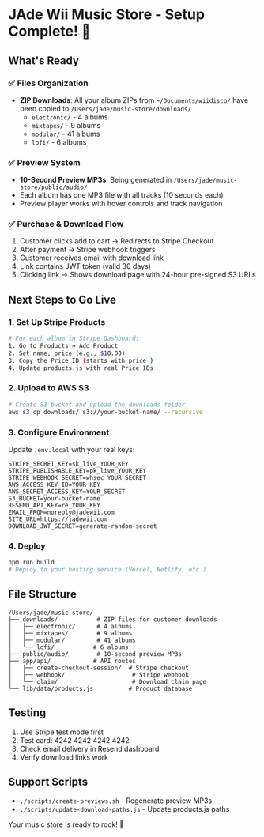# JAde Wii Music Store - Setup Complete! 🎵

## What's Ready

### ✅ Files Organization
- **ZIP Downloads**: All your album ZIPs from `~/Documents/wiidisco/` have been copied to `/Users/jade/music-store/downloads/`
  - `electronic/` - 4 albums
  - `mixtapes/` - 9 albums
  - `modular/` - 41 albums
  - `lofi/` - 6 albums

### ✅ Preview System
- **10-Second Preview MP3s**: Being generated in `/Users/jade/music-store/public/audio/`
- Each album has one MP3 file with all tracks (10 seconds each)
- Preview player works with hover controls and track navigation

### ✅ Purchase & Download Flow
1. Customer clicks add to cart → Redirects to Stripe Checkout
2. After payment → Stripe webhook triggers
3. Customer receives email with download link
4. Link contains JWT token (valid 30 days)
5. Clicking link → Shows download page with 24-hour pre-signed S3 URLs

## Next Steps to Go Live

### 1. Set Up Stripe Products
```bash
# For each album in Stripe Dashboard:
1. Go to Products → Add Product
2. Set name, price (e.g., $10.00)
3. Copy the Price ID (starts with price_)
4. Update products.js with real Price IDs
```

### 2. Upload to AWS S3
```bash
# Create S3 bucket and upload the downloads folder
aws s3 cp downloads/ s3://your-bucket-name/ --recursive
```

### 3. Configure Environment
Update `.env.local` with your real keys:
```env
STRIPE_SECRET_KEY=sk_live_YOUR_KEY
STRIPE_PUBLISHABLE_KEY=pk_live_YOUR_KEY
STRIPE_WEBHOOK_SECRET=whsec_YOUR_SECRET
AWS_ACCESS_KEY_ID=YOUR_KEY
AWS_SECRET_ACCESS_KEY=YOUR_SECRET
S3_BUCKET=your-bucket-name
RESEND_API_KEY=re_YOUR_KEY
EMAIL_FROM=noreply@jadewii.com
SITE_URL=https://jadewii.com
DOWNLOAD_JWT_SECRET=generate-random-secret
```

### 4. Deploy
```bash
npm run build
# Deploy to your hosting service (Vercel, Netlify, etc.)
```

## File Structure
```
/Users/jade/music-store/
├── downloads/           # ZIP files for customer downloads
│   ├── electronic/      # 4 albums
│   ├── mixtapes/        # 9 albums
│   ├── modular/         # 41 albums
│   └── lofi/           # 6 albums
├── public/audio/        # 10-second preview MP3s
├── app/api/            # API routes
│   ├── create-checkout-session/  # Stripe checkout
│   ├── webhook/                   # Stripe webhook
│   └── claim/                     # Download claim page
└── lib/data/products.js          # Product database

```

## Testing
1. Use Stripe test mode first
2. Test card: 4242 4242 4242 4242
3. Check email delivery in Resend dashboard
4. Verify download links work

## Support Scripts
- `./scripts/create-previews.sh` - Regenerate preview MP3s
- `./scripts/update-download-paths.js` - Update products.js paths

Your music store is ready to rock! 🚀